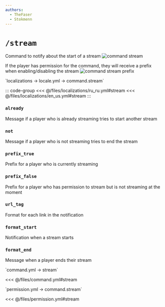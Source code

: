 ```yaml
---
authors:
  - TheFaser
  - Stokmenn
---
```


# `/stream`

Command to notify about the start of a stream
![command stream](/commandstream.png)

If the player has permission for the command, they will receive a prefix when enabling/disabling the stream
![command stream prefix](/commandstreamprefix.png)

[//]: # (localization)
<!--@include: @/parts/words.md#localization--> 
<!--@include: @/parts/words.md#path--> `localizations → locale.yml → command.stream`

<!--@include: @/parts/words.md#default--> 

::: code-group
<<< @/files/localizations/ru_ru.yml#stream
<<< @/files/localizations/en_us.yml#stream
:::

### `already`

Message if a player who is already streaming tries to start another stream

### `not`

Message if a player who is not streaming tries to end the stream

### `prefix_true`

Prefix for a player who is currently streaming

### `prefix_false`

Prefix for a player who has permission to stream but is not streaming at the moment

### `url_tag`

Format for each link in the notification

### `format_start`

Notification when a stream starts

### `format_end`

Message when a player ends their stream

[//]: # (command.yml)
<!--@include: @/parts/words.md#setting-->
<!--@include: @/parts/words.md#path--> `command.yml → stream`

<!--@include: @/parts/words.md#default-->
<<< @/files/command.yml#stream

<!--@include: @/parts/enable.md-->
<!--@include: @/parts/range.md-->
<!--@include: @/parts/aliases.md-->
<!--@include: @/parts/destination.md-->
<!--@include: @/parts/cooldown.md-->
<!--@include: @/parts/sound.md-->

[//]: # (permission.yml)
<!--@include: @/parts/words.md#permission-->
<!--@include: @/parts/words.md#path--> `permission.yml → command.stream`

<!--@include: @/parts/words.md#default-->
<<< @/files/permission.yml#stream

<!--@include: @/parts/permission/permissionTier3.md-->
<!--@include: @/parts/permission/cooldown.md-->
<!--@include: @/parts/permission/sound.md-->